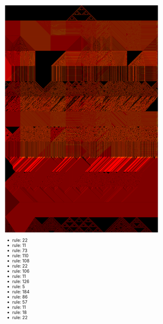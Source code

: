 ![photo](./output.png) 
 * rule: 22
* rule: 11
* rule: 73
* rule: 110
* rule: 108
* rule: 22
* rule: 106
* rule: 11
* rule: 126
* rule: 5
* rule: 184
* rule: 86
* rule: 57
* rule: 11
* rule: 18
* rule: 22
